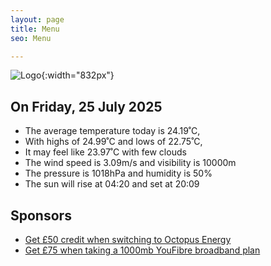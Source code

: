 ```yaml
---
layout: page
title: Menu
seo: Menu

---
```


![Logo](/images/logo.jpg){:width="832px"}

<!-- weather_marker starts -->
## On Friday, 25 July 2025

- The average temperature today is 24.19˚C,
- With highs of 24.99˚C and lows of 22.75˚C,
- It may feel like 23.97˚C with few clouds
- The wind speed is 3.09m/s and visibility is 10000m
- The pressure is 1018hPa and humidity is 50%
- The sun will rise at 04:20 and set at 20:09

<!-- weather_marker ends -->

## Sponsors

- [Get £50 credit when switching to Octopus Energy](https://bit.ly/3oD1nnS)
- [Get £75 when taking a 1000mb YouFibre broadband plan](https://aklam.io/91zWhU?)
